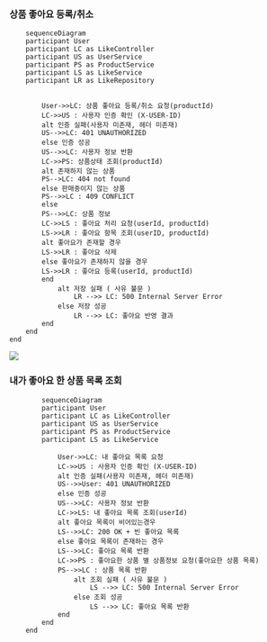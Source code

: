 ### 상품 좋아요 등록/취소
        sequenceDiagram
        participant User
        participant LC as LikeController
        participant US as UserService
        participant PS as ProductService
        participant LS as LikeService
        participant LR as LikeRepository
        
        
            User->>LC: 상품 좋아요 등록/취소 요청(productId)
            LC->>US : 사용자 인증 확인 (X-USER-ID)
            alt 인증 실패(사용자 미존재, 헤더 미존재)
            US-->>LC: 401 UNAUTHORIZED
            else 인증 성공
            US-->>LC: 사용자 정보 반환
            LC->>PS: 상품상태 조회(productId)
            alt 존재하지 않는 상품
            PS-->LC: 404 not found
            else 판매중이지 않는 상품
            PS-->>LC : 409 CONFLICT
            else 
            PS-->>LC: 상품 정보
            LC->>LS : 좋아요 처리 요청(userId, productId)
            LS->>LR : 좋아요 항목 조회(userID, productId)
            alt 좋아요가 존재할 경우
            LS->>LR : 좋아요 삭제
            else 좋아요가 존재하지 않을 경우
            LS->>LR : 좋아요 등록(userId, productId)
            end
                alt 저장 실패 ( 사유 불문 )
                    LR -->> LC: 500 Internal Server Error
                else 저장 성공
                    LR -->> LC: 좋아요 반영 결과
            end
        end
    end

[![](https://mermaid.ink/img/pako:eNqNlW1P2lAUx7_KyX2FCTjKU2lfmCzgMhKiBCRZDG8aelUyaNmlLHPGxKcsRlniNsmQiMGF-bBghg_bfLF9IXr7HXZbKYgWtS-ae9v_-Z37P_fcdgllVRkjEUHvKuE3ZaxkcTQnzROpkFHsF0WJaLlsrigpGqRLmDi_iUdAKkE89xpHVEUjaj4_SplOmUqTlMLkbS6LnWUJS5YgqlzOag8q4yk79cOypC1L4qJaymkqWRwonUbmZa7TMzERj4hA11eNz5tAv23T6gat74L-5Vw_bDyjf07ohwqwJ_TizFW8WXFMHhsGxSMMw7wzzlqb1k_pwQ7QxjU9aoCxV2UjcL3ypFOTSU8seidUymu2lG63jMqJa4DQf17Twyt60HaD8bWlf9wdPLlDSac8PSMBLwfpqefpmZfTydjsZHRYh_Ml3E-3cd69_DWKc8tIs6pfXoHeqRl7NQffiZRdPvO-vg_0sGPUKyOLZTm2TBjVGj1eAVrd0rd2e4xhbcJcz42tACiqBnNqWZEdPBmVHf24RVufaOPqKUwGBZMqQGR66kU8FplxgDrHDZrFKoxDReJWJ_RbiV7U9KO23UNl1nQx2Q0jeyllEpJDBKN6pv84tQtrEaKjCVaB7dhuZ6Vf7SZ0L_7ReufxhHTtjDb3nXrHiWvvIm1sPDnDzfl6tBr47m73DTZX6MH33pkBl9Wv-03Qf2_q7WsYux9kLSQJ5h6CuYlBrxdiioaJIuXB_LhgApOEqOR-6I3zXkKHU-OEv-W0U6O1VVaYTvfy7wPu-hM2QG40T3IyEuckltuNCpgUJHOOlkxNBmkLuIAzSGRDGc9J5byWQRllmcWx7-GsqhaQqJEyiyRqeX7BnpSLsqTZf4E-nLCEmETYydKQ6AsJnAVB4hJ6h0TOHxgP-nie9wtCiPcG-bAbLSLR4_Pz44EQ5w97haA3KPD8shu9t_Jy476wwAe5YCDkDYU5nhOW_wNO7mQN?type=png)](https://mermaid.live/edit#pako:eNqNlW1P2lAUx7_KyX2FCTjKU2lfmCzgMhKiBCRZDG8aelUyaNmlLHPGxKcsRlniNsmQiMGF-bBghg_bfLF9IXr7HXZbKYgWtS-ae9v_-Z37P_fcdgllVRkjEUHvKuE3ZaxkcTQnzROpkFHsF0WJaLlsrigpGqRLmDi_iUdAKkE89xpHVEUjaj4_SplOmUqTlMLkbS6LnWUJS5YgqlzOag8q4yk79cOypC1L4qJaymkqWRwonUbmZa7TMzERj4hA11eNz5tAv23T6gat74L-5Vw_bDyjf07ohwqwJ_TizFW8WXFMHhsGxSMMw7wzzlqb1k_pwQ7QxjU9aoCxV2UjcL3ypFOTSU8seidUymu2lG63jMqJa4DQf17Twyt60HaD8bWlf9wdPLlDSac8PSMBLwfpqefpmZfTydjsZHRYh_Ml3E-3cd69_DWKc8tIs6pfXoHeqRl7NQffiZRdPvO-vg_0sGPUKyOLZTm2TBjVGj1eAVrd0rd2e4xhbcJcz42tACiqBnNqWZEdPBmVHf24RVufaOPqKUwGBZMqQGR66kU8FplxgDrHDZrFKoxDReJWJ_RbiV7U9KO23UNl1nQx2Q0jeyllEpJDBKN6pv84tQtrEaKjCVaB7dhuZ6Vf7SZ0L_7ReufxhHTtjDb3nXrHiWvvIm1sPDnDzfl6tBr47m73DTZX6MH33pkBl9Wv-03Qf2_q7WsYux9kLSQJ5h6CuYlBrxdiioaJIuXB_LhgApOEqOR-6I3zXkKHU-OEv-W0U6O1VVaYTvfy7wPu-hM2QG40T3IyEuckltuNCpgUJHOOlkxNBmkLuIAzSGRDGc9J5byWQRllmcWx7-GsqhaQqJEyiyRqeX7BnpSLsqTZf4E-nLCEmETYydKQ6AsJnAVB4hJ6h0TOHxgP-nie9wtCiPcG-bAbLSLR4_Pz44EQ5w97haA3KPD8shu9t_Jy476wwAe5YCDkDYU5nhOW_wNO7mQN)


### 내가 좋아요 한 상품 목록 조회
```mermaid 
        sequenceDiagram
        participant User
        participant LC as LikeController
        participant US as UserService
        participant PS as ProductService
        participant LS as LikeService
        
            User->>LC: 내 좋아요 목록 요청
            LC->>US : 사용자 인증 확인 (X-USER-ID)
            alt 인증 실패(사용자 미존재, 헤더 미존재)
            US-->>User: 401 UNAUTHORIZED
            else 인증 성공
            US-->>LC: 사용자 정보 반환
            LC->>LS: 내 좋아요 목록 조회(userId) 
            alt 좋아요 목록이 비어있는경우
            LS-->>LC: 200 OK + 빈 좋아요 목록
            else 좋아요 목록이 존재하는 경우
            LS-->>LC: 좋아요 목록 반환
            LC->>PS : 좋아요한 상품 별 상품정보 요청(좋아요한 상품 목록)
            PS-->>LC : 상품 목록 반환
                alt 조회 실패 ( 사유 불문 )
                    LS -->> LC: 500 Internal Server Error
                else 조회 성공
                    LS -->> LC: 좋아요 목록 반환
            end
        end
    end
```